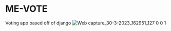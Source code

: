 # ME-VOTE
Voting app based off of django
<picture>
![Web capture_30-3-2023_162951_127 0 0 1](https://user-images.githubusercontent.com/48661125/229208167-93cf86df-7435-4ac5-bfec-1f784d90d80d.jpeg)

</picture>

